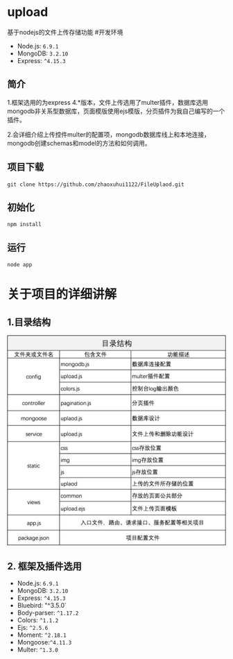 # upload
基于nodejs的文件上传存储功能
#开发环境
- Node.js: `6.9.1`
- MongoDB: `3.2.10`
- Express: `^4.15.3`
## 简介
1.框架选用的为express 4.*版本，文件上传选用了multer插件，数据库选用mongodb非关系型数据库，页面模版使用ejs模版，分页插件为我自己编写的一个插件。

2.会详细介绍上传控件multer的配置项，mongodb数据库线上和本地连接，mongodb创建schemas和model的方法和如何调用。

## 项目下载
```
git clone https://github.com/zhaoxuhui1122/FileUplaod.git
```
## 初始化
```
npm install
```
## 运行
```
node app
```
# 关于项目的详细讲解
## 1.目录结构
![](./static/img/01.jpg)

## 2. 框架及插件选用
- Node.js: `6.9.1`
- MongoDB: `3.2.10`
- Express: `^4.15.3`
- Bluebird: "^3.5.0`
- Body-parser: `^1.17.2`
- Colors: `^1.1.2`
- Ejs: `^2.5.6`
- Moment: `^2.18.1`
- Mongoose:`^4.11.3`
- Multer: `^1.3.0`




